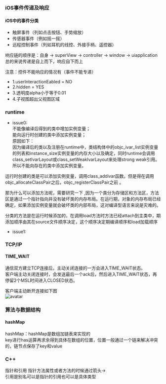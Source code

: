 ### iOS事件传递及响应
#### iOS中的事件分类
* 触屏事件（列如点击按钮、手势缩放）
* 传感器事件（例如摇一摇）
* 远程控制事件（列如耳机的线控、外接手柄、遥控器）

响应链的顺序是：自身 -> superView -> controller -> window -> uiapplication   
总的来说传递是自上而下，响应自下而上

注意：控件不能响应的情况有（事件不能专递）   

* 1.userInteractionEabled = NO
* 2.hidden = YES
* 3.透明度alpha小于等于0.01
* 4.子视图超出父视图区域


### runtime
* issue0:  
不能像编译后得到的类中增加实例变量；  
能向运行时创建的类中添加实例变量；    
原因如下：  
因为编译后的类以及注册在runtime中，类结构体中的objc_ivar_list实例变量的列表和instance_size实例变量的内存大小以及确定，同时runtime会调用class_setIvarLayout或class_setWeakIvarLayout来处理strong weak引用。所以不能向存在的类中添加实例变量。  

运行时创建的类是可以添加实例变量，调用class_addivar函数。但是得在调用objc_allocateClassPair之后，objc_registerClassPair之前 。


  
那为什么可以添加方法呢，需要研究一下 ,因为一个类分为存储区和方法区，方法区是通过一个指针指向并没有破坏类的内存布局。在运行期，对象的内存布局已经确定，如果添加实例变量就会破坏类的内部布局，这对编译型语言来说是灾难的。

分类的方法是在运行时候添加的，在调用load方法时方法已经attach到主类中，期添加顺序由其在source文件顺序决定，这个顺序决定期编译顺序和load加载顺序


* issue1:


### TCP/IP
#### TIME_WAIT
通信双方建立TCP连接后，主动关闭连接的一方会进入TIME_WAIT状态。  
客户端主动关闭连接时，会发送最后一个ack后，然后进入TIME_WAIT状态，再停留2个MSL时间进入CLOSED状态。 

客户端主动断开连接如下图   
![avatar](http://dl.iteye.com/upload/attachment/0077/3159/734c7efd-3d62-3946-a234-acdddff3b507.jpg)

### 算法与数据结构
#### hashMap
hashMap：hashMap是数组加链表来实现的  
key进行has运算再求余得到具体在数组的位置，位置一般通过一个链来解决冲突的，链节点保存了key和value

### C++  
指针和引用
指针方法属性或者方法的时候通过箭头->  
引用是别名可以是指针的引用也可以是具体类型
